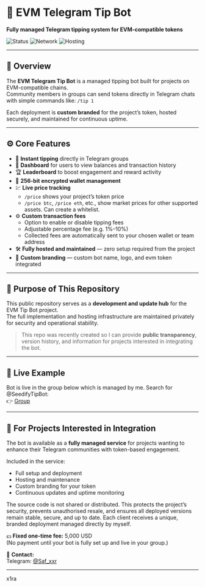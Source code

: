 # 🚀 EVM Telegram Tip Bot  
**Fully managed Telegram tipping system for EVM-compatible tokens**  

![Status](https://img.shields.io/badge/status-active-brightgreen)
![Network](https://img.shields.io/badge/chains-EVM-blue)
![Hosting](https://img.shields.io/badge/hosting-included-success)

---

## 🧩 Overview  
The **EVM Telegram Tip Bot** is a managed tipping bot built for projects on EVM-compatible chains.  
Community members in groups can send tokens directly in Telegram chats with simple commands like:  `/tip 1`


Each deployment is **custom branded** for the project’s token, hosted securely, and maintained for continuous uptime.

---

## ⚙️ Core Features  
- 💸 **Instant tipping** directly in Telegram groups 
- 🧾 **Dashboard** for users to view balances and transaction history  
- 🏆 **Leaderboard** to boost engagement and reward activity  
- 🔐 **256-bit encrypted wallet management**
- 💹 **Live price tracking**
  - `/price` shows your project’s token price  
  - `/price btc`, `/price eth`, etc., show market prices for other supported assets. Can create a whitelist.
- ⚙️ **Custom transaction fees**
  - Option to enable or disable tipping fees  
  - Adjustable percentage fee (e.g. 1%–10%)  
  - Collected fees are automatically sent to your chosen wallet or team address  
- 🛠️ **Fully hosted and maintained** — zero setup required from the project  
- 🧠 **Custom branding** — custom bot name, logo, and evm token integrated

---

## 🧱 Purpose of This Repository  
This public repository serves as a **development and update hub** for the EVM Tip Bot project.  
The full implementation and hosting infrastructure are maintained privately for security and operational stability.  

> This repo was recently created so I can provide **public transparency**, version history, and information for projects interested in integrating the bot.

---

## 🧪 Live Example  
Bot is live in the group below which is managed by me. Search for @SeedifyTipBot:  
👉 [Group](https://t.me/SeedifyHODLers)  

---

## 💼 For Projects Interested in Integration  
The bot is available as a **fully managed service** for projects wanting to enhance their Telegram communities with token-based engagement.

Included in the service:
- Full setup and deployment  
- Hosting and maintenance  
- Custom branding for your token  
- Continuous updates and uptime monitoring

The source code is not shared or distributed. This protects the project’s security, prevents unauthorised resale, and ensures all deployed versions remain stable, secure, and up to date. Each client receives a unique, branded deployment managed directly by myself.

💵 **Fixed one-time fee:** 5,000 USD  
(No payment until your bot is fully set up and live in your group.)

📩 **Contact:**  
Telegram: [@Saf_xxr](https://t.me/saf_xxr)  

---

x1ra
